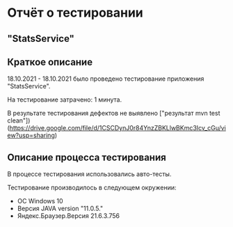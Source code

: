 # Отчёт о тестировании 
## "StatsService"

## Краткое описание

18.10.2021 - 18.10.2021 было проведено тестирование приложения "StatsService".

На тестирование затрачено: 1 минута.

В результате тестирования дефектов не выявлено
["результат mvn test clean"])(https://drive.google.com/file/d/1CSCDynJ0r84YnzZBKLlwBKmc3Icv_cGu/view?usp=sharing)
## Описание процесса тестирования

В процессе тестирования использовались авто-тесты.



Тестирование производилось в следующем окружении:
* OC Windows 10
* Версия JAVA version "11.0.5."
* Яндекс.Браузер.Версия 21.6.3.756 
